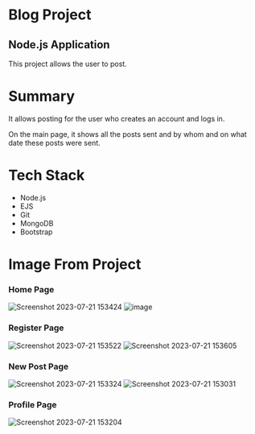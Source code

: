 # Blog Project
## Node.js Application
This project allows the user to post.

# Summary
It allows posting for the user who creates an account and logs in.

On the main page, it shows all the posts sent and by whom and on what date these posts were sent.

# Tech Stack
- Node.js
- EJS
- Git
- MongoDB
- Bootstrap

# Image From Project
### Home Page
![Screenshot 2023-07-21 153424](https://github.com/AliRizaAynaci/blog-project/assets/115364922/c314c9e8-33fe-4772-acdd-7a62bf243c99)
![image](https://github.com/AliRizaAynaci/blog-project/assets/115364922/339f17c6-bd84-4600-b2b4-6b929d91ed99)

### Register Page
![Screenshot 2023-07-21 153522](https://github.com/AliRizaAynaci/blog-project/assets/115364922/5162df6d-349b-4286-b59e-80cb30793c1b)
![Screenshot 2023-07-21 153605](https://github.com/AliRizaAynaci/blog-project/assets/115364922/1e371748-76e9-4c45-8ace-dbb4c5a2f110)
### New Post Page
![Screenshot 2023-07-21 153324](https://github.com/AliRizaAynaci/blog-project/assets/115364922/64f75cb6-f763-457f-ad5d-ff6cbabee05f)
![Screenshot 2023-07-21 153031](https://github.com/AliRizaAynaci/blog-project/assets/115364922/d0d6de00-5c0e-405a-a2ae-d1179cfc879d)
### Profile Page
![Screenshot 2023-07-21 153204](https://github.com/AliRizaAynaci/blog-project/assets/115364922/0bd36cca-0b39-4536-9e5c-ed4ba927634d)


